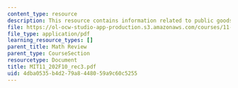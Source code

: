 ```yaml
---
content_type: resource
description: This resource contains information related to public goods and discounting.
file: https://ol-ocw-studio-app-production.s3.amazonaws.com/courses/11-202-planning-economics-fall-2010/4dba0535b4d279a8448059a9c60c5255_MIT11_202F10_rec3.pdf
file_type: application/pdf
learning_resource_types: []
parent_title: Math Review
parent_type: CourseSection
resourcetype: Document
title: MIT11_202F10_rec3.pdf
uid: 4dba0535-b4d2-79a8-4480-59a9c60c5255
---
```

